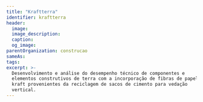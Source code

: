 ```yaml
---
title: "Kraftterra"
identifier: kraftterra
header:
  image:
  image_description:
  caption:
  og_image:
parentOrganization: construcao
sameAs: 
tags:
excerpt: >-
  Desenvolvimento e análise do desempenho técnico de componentes e
  elementos construtivos de terra com a incorporação de fibras de papel
  kraft provenientes da reciclagem de sacos de cimento para vedação
  vertical.
---
```

